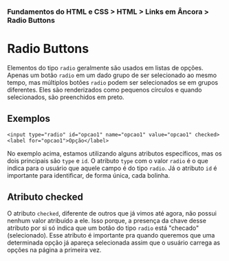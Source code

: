 ### Fundamentos do HTML e CSS > HTML > Links em Âncora > Radio Buttons

# Radio Buttons
Elementos do tipo `radio` geralmente são usados em listas de opções. Apenas um botão `radio` em um dado grupo de ser selecionado ao mesmo tempo, mas múltiplos botões `radio` podem ser selecionados se em grupos diferentes. Eles são renderizados como pequenos círculos e quando selecionados, são preenchidos em preto.

## Exemplos
```
<input type="radio" id="opcao1" name="opcao1" value="opcao1" checked>
<label for="opcao1">Opção</label>
```

No exemplo acima, estamos utilizando alguns atributos específicos, mas os dois principais são `type` e `id`. O atributo `type` com o valor `radio` é o que indica para o usuário que aquele campo é do tipo `radio`. Já o atributo `id` é importante para identificar, de forma única, cada bolinha.

## Atributo checked
O atributo `checked`, diferente de outros que já vimos até agora, não possui nenhum valor atribuído a ele. Isso porque, a presença da chave desse atributo por si só indica que um botão do tipo `radio` está "checado" (selecionado). Esse atributo é importante pra quando queremos que uma determinada opção já apareça selecionada assim que o usuário carrega as opções na página a primeira vez.
